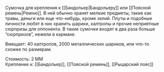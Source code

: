Сумочка для крепления к [[Бандольер|Бандольеру]] или [[Поясной ремень|Ремню]]. В ней обычно хранят мелкие предметы, такие как травы, деньги или еще что-нибудь, кроме зелий. Плуты и подобные личности любят в них хранить шарики, калтропы и прочие неприятные сюрпризы для оппонента. В такие сумочки входят в два раза больше “сюрпризов”, нежели в кармане.

Вмещает: 40 калтропов, 2000 металлических шариков, или что-то схожее по размерам.<br>

Стоимость: 2 ММ<br>
Крепление к: [[Бандольер]], [[Поясной ремень]], [[Рыцарский пояс]]<br>